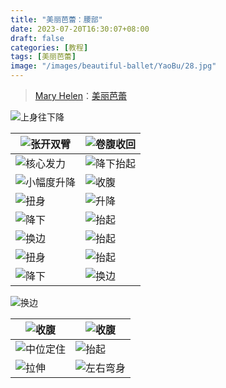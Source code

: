 ```yaml
---
title: "美丽芭蕾：腰部"
date: 2023-07-20T16:30:07+08:00
draft: false
categories: [教程]
tags: [美丽芭蕾]
image: "/images/beautiful-ballet/YaoBu/28.jpg"
---
```

>[Mary Helen](https://space.bilibili.com/1718958133)：[美丽芭蕾](https://www.bilibili.com/video/BV1tW411P7ew)

<!--more-->

![上身往下降](/images/beautiful-ballet/YaoBu/01.jpg)

![张开双臂](/images/beautiful-ballet/YaoBu/02.jpg) | ![卷腹收回](/images/beautiful-ballet/YaoBu/03.jpg)
-|-
![核心发力](/images/beautiful-ballet/YaoBu/06.jpg) | ![降下抬起](/images/beautiful-ballet/YaoBu/07.jpg)
![小幅度升降](/images/beautiful-ballet/YaoBu/11.jpg) | ![收腹](/images/beautiful-ballet/YaoBu/10.jpg)
![扭身](/images/beautiful-ballet/YaoBu/13.jpg) | ![升降](/images/beautiful-ballet/YaoBu/14.jpg)
![降下](/images/beautiful-ballet/YaoBu/15.jpg) | ![抬起](/images/beautiful-ballet/YaoBu/16.jpg)
![换边](/images/beautiful-ballet/YaoBu/17.jpg) | ![抬起](/images/beautiful-ballet/YaoBu/18.jpg)
![扭身](/images/beautiful-ballet/YaoBu/19.jpg) | ![抬起](/images/beautiful-ballet/YaoBu/20.jpg)
![降下](/images/beautiful-ballet/YaoBu/21.jpg) | ![换边](/images/beautiful-ballet/YaoBu/22.jpg)

![换边](/images/beautiful-ballet/YaoBu/23.jpg)

![收腹](/images/beautiful-ballet/YaoBu/26.jpg) | ![收腹](/images/beautiful-ballet/YaoBu/27.jpg)
-|-
![中位定住](/images/beautiful-ballet/YaoBu/28.jpg) | ![抬起](/images/beautiful-ballet/YaoBu/29.jpg)
![拉伸](/images/beautiful-ballet/YaoBu/30.jpg) | ![左右弯身](/images/beautiful-ballet/YaoBu/08.jpg)
